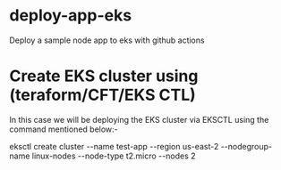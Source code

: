# deploy-app-eks
Deploy a sample node app to eks with github actions

# Create EKS cluster using (teraform/CFT/EKS CTL)
In this case we will be deploying the EKS cluster via EKSCTL using the command mentioned below:-

eksctl create cluster --name test-app --region us-east-2 --nodegroup-name linux-nodes --node-type t2.micro --nodes 2